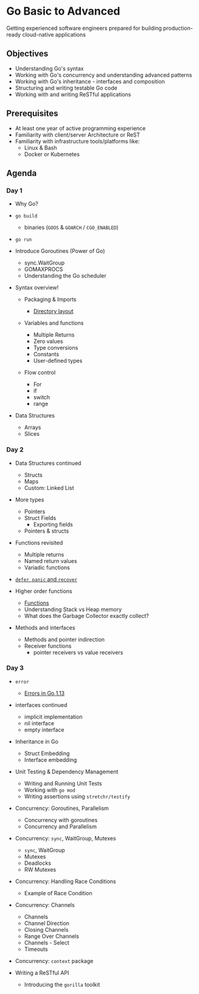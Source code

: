 # Go Basic to Advanced

Getting experienced software engineers prepared for building production-ready cloud-native applications

## Objectives

- Understanding Go's syntax
- Working with Go's concurrency and understanding advanced patterns
- Working with Go's inheritance - interfaces and composition
- Structuring and writing testable Go code
- Working with and writing ReSTful applications

## Prerequisites

- At least one year of active programming experience
- Familiarity with client/server Architecture or ReST
- Familiarity with infrastructure tools/platforms like:
  - Linux & Bash
  - Docker or Kubernetes

## Agenda

### Day 1

- Why Go?

- `go build`
  - binaries (`GOOS` & `GOARCH` / `CGO_ENABLED`)
- `go run`

- Introduce Goroutines (Power of Go)
  - sync.WaitGroup
  - GOMAXPROCS
  - Understanding the Go scheduler

- Syntax overview!
  - Packaging & Imports
    - [Directory layout](https://github.com/golang-standards/project-layout)

  - Variables and functions
    - Multiple Returns
    - Zero values
    - Type conversions
    - Constants
    - User-defined types

  - Flow control
    - For
    - if
    - switch
    - range

- Data Structures
  - Arrays
  - Slices

### Day 2

- Data Structures continued
  - Structs
  - Maps
  - Custom: Linked List

- More types
  - Pointers
  - Struct Fields
    - Exporting fields
  - Pointers & structs

- Functions revisited
  - Multiple returns
  - Named return values
  - Variadic functions

- [`defer`, `panic` and `recover`](https://blog.golang.org/defer-panic-and-recover)

- Higher order functions
  - [Functions](https://golang.org/doc/codewalk/functions/)
  - Understanding Stack vs Heap memory
  - What does the Garbage Collector exactly collect?

- Methods and interfaces
  - Methods and pointer indirection
  - Receiver functions
    - pointer receivers vs value receivers

### Day 3

- `error`
  - [Errors in Go 1.13](https://blog.golang.org/go1.13-errors)

- interfaces continued
  - implicit implementation
  - nil interface
  - empty interface

- Inheritance in Go
  - Struct Embedding
  - Interface embedding

- Unit Testing & Dependency Management
  - Writing and Running Unit Tests
  - Working with `go mod`
  - Writing assertions using `stretchr/testify`

- Concurrency: Goroutines, Parallelism
  - Concurrency with goroutines
  - Concurrency and Parallelism

- Concurrency: `sync`, WaitGroup, Mutexes
  - `sync`, WaitGroup
  - Mutexes
  - Deadlocks
  - RW Mutexes

- Concurrency: Handling Race Conditions
  - Example of Race Condition

- Concurrency: Channels
  - Channels
  - Channel Direction
  - Closing Channels
  - Range Over Channels
  - Channels - Select
  - Timeouts
- Concurrency: `context` package

- Writing a ReSTful API
  - Introducing the `gorilla` toolkit
